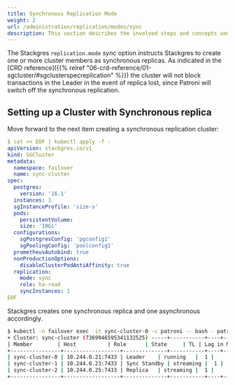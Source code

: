 ```yaml
---
title: Synchronous Replication Mode
weight: 2
url: /administration/replication/modes/sync
description: This section describes the involved steps and concepts under the Stackgres sync option.
---
```


The Stackgres `replication.mode` *sync* option instructs Stackgres to create one or more cluster members as synchronous replicas. As indicated in the [CRD reference]({{% relref "06-crd-reference/01-sgcluster/#sgclusterspecreplication" %}}) the cluster will not block transactions in the Leader in the event of replica lost, since Patroni will switch off the synchronous replication.

## Setting up a Cluster with Synchronous replica

Move forward to the next item creating a synchronous replication cluster:

```yaml
$ cat << EOF | kubectl apply -f -
apiVersion: stackgres.io/v1
kind: SGCluster
metadata:
  namespace: failover
  name: sync-cluster
spec:
  postgres:
	version: '16.1'
  instances: 3
  sgInstanceProfile: 'size-s'
  pods:
	persistentVolume:
  	size: '10Gi'
  configurations:
	sgPostgresConfig: 'pgconfig1'
	sgPoolingConfig: 'poolconfig1'
  prometheusAutobind: true
  nonProductionOptions:
	disableClusterPodAntiAffinity: true
  replication:
	mode: sync
	role: ha-read
	syncInstances: 1
EOF
```

Stackgres creates one synchronous replica and one asynchronous accordingly.

```sh
$ kubectl -n failover exec -it sync-cluster-0 -c patroni -- bash - patronictl list
+ Cluster: sync-cluster (7369946595341132525) -----+-----------+----+-----------+
| Member     	| Host         	| Role     	| State 	| TL | Lag in MB |
+----------------+------------------+--------------+-----------+----+-----------+
| sync-cluster-0 | 10.244.0.21:7433 | Leader   	| running   |  1 |       	|
| sync-cluster-1 | 10.244.0.23:7433 | Sync Standby | streaming |  1 |     	0 |
| sync-cluster-2 | 10.244.0.25:7433 | Replica  	| streaming |  1 |     	0 |
+----------------+------------------+--------------+-----------+----+-----------+
```